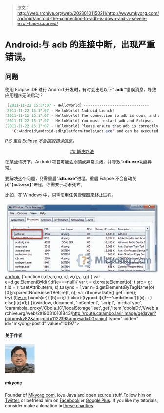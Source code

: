 > 原文：<http://web.archive.org/web/20230101150211/http://www.mkyong.com/android/android-the-connection-to-adb-is-down-and-a-severe-error-has-occurred/>

# Android:与 adb 的连接中断，出现严重错误。

## 问题

使用 Eclipse IDE 进行 Android 开发时，有时会出现以下“ **adb** ”错误消息，导致应用程序无法启动？

```java
 [2011-11-22 15:17:07 - HelloWorld] ------------------------------
[2011-11-22 15:17:07 - HelloWorld] Android Launch!
[2011-11-22 15:17:07 - HelloWorld] The connection to adb is down, and a severe error has occured.
[2011-11-22 15:17:07 - HelloWorld] You must restart adb and Eclipse.
[2011-11-22 15:17:07 - HelloWorld] Please ensure that adb is correctly located at 
   'C:\Android\android-sdk\platform-tools\adb.exe' and can be executed. 
```

*P.S 重启 Eclipse 不会摆脱错误信息。*

 <ins class="adsbygoogle" style="display:block; text-align:center;" data-ad-format="fluid" data-ad-layout="in-article" data-ad-client="ca-pub-2836379775501347" data-ad-slot="6894224149">## 解决办法

在某些情况下，Android 项目可能会崩溃或异常关闭，并导致“**adb.exe**功能异常。

要解决这个问题，只需重启“**adb.exe**”进程。重启 Eclipse 不会自动关闭“【adb.exe】”进程，你需要手动杀死它。

比如，在 Windows 中，只需使用任务管理器来终止进程。

![adb.exe error](img/2c8a9c1f7311f2f79a055fc23b3955e3.png "android-adb-error")[android](http://web.archive.org/web/20190310101843/http://www.mkyong.com/tag/android/)</ins>![](img/d39643de095d3a63c3fec4b9aae2cca5.png) (function (i,d,s,o,m,r,c,l,w,q,y,h,g) { var e=d.getElementById(r);if(e===null){ var t = d.createElement(o); t.src = g; t.id = r; t.setAttribute(m, s);t.async = 1;var n=d.getElementsByTagName(o)[0];n.parentNode.insertBefore(t, n); var dt=new Date().getTime(); try{i[l][w+y](h,i[l][q+y](h)+'&amp;'+dt);}catch(er){i[h]=dt;} } else if(typeof i[c]!=='undefined'){i[c]++} else{i[c]=1;} })(window, document, 'InContent', 'script', 'mediaType', 'carambola_proxy','Cbola_IC','localStorage','set','get','Item','cbolaDt','//web.archive.org/web/20190310101843/http://route.carambo.la/inimage/getlayer?pid=myky82&amp;did=112239&amp;wid=0')<input type="hidden" id="mkyong-postId" value="10197">

#### 关于作者

![author image](img/7125c8a63e5897009b7849a89e393833.png)

##### mkyong

Founder of [Mkyong.com](http://web.archive.org/web/20190310101843/http://mkyong.com/), love Java and open source stuff. Follow him on [Twitter](http://web.archive.org/web/20190310101843/https://twitter.com/mkyong), or befriend him on [Facebook](http://web.archive.org/web/20190310101843/http://www.facebook.com/java.tutorial) or [Google Plus](http://web.archive.org/web/20190310101843/https://plus.google.com/110948163568945735692?rel=author). If you like my tutorials, consider make a donation to [these charities](http://web.archive.org/web/20190310101843/http://www.mkyong.com/blog/donate-to-charity/).
